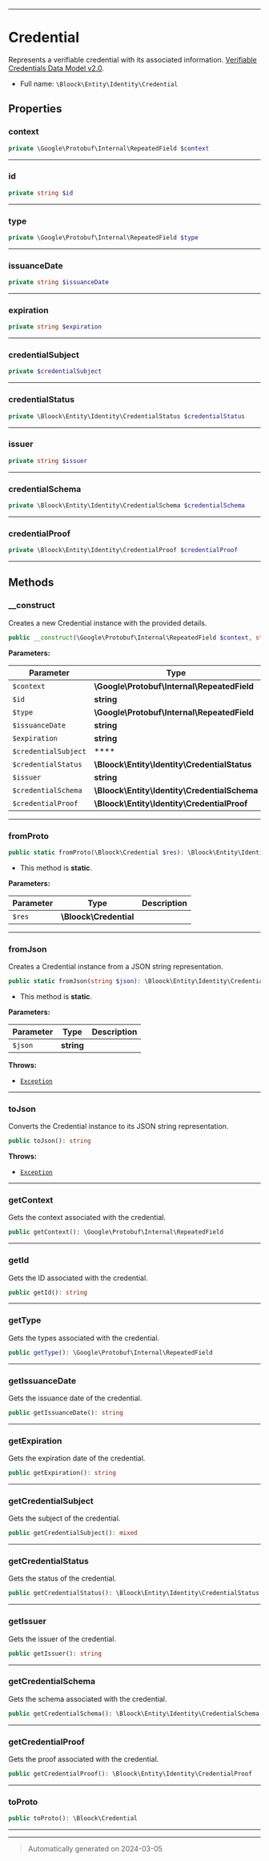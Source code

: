 ***

# Credential

Represents a verifiable credential with its associated information. [Verifiable Credentials Data Model v2.0](https://www.w3.org/TR/vc-data-model-2.0/).



* Full name: `\Bloock\Entity\Identity\Credential`



## Properties


### context



```php
private \Google\Protobuf\Internal\RepeatedField $context
```






***

### id



```php
private string $id
```






***

### type



```php
private \Google\Protobuf\Internal\RepeatedField $type
```






***

### issuanceDate



```php
private string $issuanceDate
```






***

### expiration



```php
private string $expiration
```






***

### credentialSubject



```php
private $credentialSubject
```






***

### credentialStatus



```php
private \Bloock\Entity\Identity\CredentialStatus $credentialStatus
```






***

### issuer



```php
private string $issuer
```






***

### credentialSchema



```php
private \Bloock\Entity\Identity\CredentialSchema $credentialSchema
```






***

### credentialProof



```php
private \Bloock\Entity\Identity\CredentialProof $credentialProof
```






***

## Methods


### __construct

Creates a new Credential instance with the provided details.

```php
public __construct(\Google\Protobuf\Internal\RepeatedField $context, string $id, \Google\Protobuf\Internal\RepeatedField $type, string $issuanceDate, string $expiration,  $credentialSubject, \Bloock\Entity\Identity\CredentialStatus $credentialStatus, string $issuer, \Bloock\Entity\Identity\CredentialSchema $credentialSchema, \Bloock\Entity\Identity\CredentialProof $credentialProof): mixed
```








**Parameters:**

| Parameter | Type | Description |
|-----------|------|-------------|
| `$context` | **\Google\Protobuf\Internal\RepeatedField** |  |
| `$id` | **string** |  |
| `$type` | **\Google\Protobuf\Internal\RepeatedField** |  |
| `$issuanceDate` | **string** |  |
| `$expiration` | **string** |  |
| `$credentialSubject` | **** |  |
| `$credentialStatus` | **\Bloock\Entity\Identity\CredentialStatus** |  |
| `$issuer` | **string** |  |
| `$credentialSchema` | **\Bloock\Entity\Identity\CredentialSchema** |  |
| `$credentialProof` | **\Bloock\Entity\Identity\CredentialProof** |  |





***

### fromProto



```php
public static fromProto(\Bloock\Credential $res): \Bloock\Entity\Identity\Credential
```



* This method is **static**.




**Parameters:**

| Parameter | Type | Description |
|-----------|------|-------------|
| `$res` | **\Bloock\Credential** |  |





***

### fromJson

Creates a Credential instance from a JSON string representation.

```php
public static fromJson(string $json): \Bloock\Entity\Identity\Credential
```



* This method is **static**.




**Parameters:**

| Parameter | Type | Description |
|-----------|------|-------------|
| `$json` | **string** |  |




**Throws:**

- [`Exception`](../../../Exception.md)



***

### toJson

Converts the Credential instance to its JSON string representation.

```php
public toJson(): string
```











**Throws:**

- [`Exception`](../../../Exception.md)



***

### getContext

Gets the context associated with the credential.

```php
public getContext(): \Google\Protobuf\Internal\RepeatedField
```












***

### getId

Gets the ID associated with the credential.

```php
public getId(): string
```












***

### getType

Gets the types associated with the credential.

```php
public getType(): \Google\Protobuf\Internal\RepeatedField
```












***

### getIssuanceDate

Gets the issuance date of the credential.

```php
public getIssuanceDate(): string
```












***

### getExpiration

Gets the expiration date of the credential.

```php
public getExpiration(): string
```












***

### getCredentialSubject

Gets the subject of the credential.

```php
public getCredentialSubject(): mixed
```












***

### getCredentialStatus

Gets the status of the credential.

```php
public getCredentialStatus(): \Bloock\Entity\Identity\CredentialStatus
```












***

### getIssuer

Gets the issuer of the credential.

```php
public getIssuer(): string
```












***

### getCredentialSchema

Gets the schema associated with the credential.

```php
public getCredentialSchema(): \Bloock\Entity\Identity\CredentialSchema
```












***

### getCredentialProof

Gets the proof associated with the credential.

```php
public getCredentialProof(): \Bloock\Entity\Identity\CredentialProof
```












***

### toProto



```php
public toProto(): \Bloock\Credential
```












***


***
> Automatically generated on 2024-03-05

